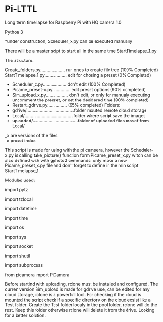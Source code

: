 # Pi-LTTL
Long term time lapse for Raspberry Pi with HQ camera 1.0

Python 3

*under construction, Scheduler_x.py can be executed manually 

There will be a master scipt to start all in the same time StartTimelapse_1.py

The structure:

Create_folders.py.................... run ones to create file tree (100% Completed)
StartTimelapse_1.py.................. edit for chosing a preset (0% Completed)
  - Scheduler_x.py................... don't edit (100% Completed)
  - Picame_preset-x.py............... edit preset options (90% completed)
  - Sim_upload_x.py.................. don't edit, or only for manualy executing uncomment the presset, or set the desidered time (80% completed)
  - Restart_gdrive.py................ (95% completed)
  Folders:
  - gdrive/.......................................folder mouted remote cloud storage
  - Local/........................................folder where script save the images
  - uploaded/.....................................folder of uploaded files movef from Local/
  
_x are versions of the files  
-x preset index
  
This script is made for using with the pi camsera, however the Scheduler-x.py is calling take_picture() function form Picame_preset_x.py
witch can be also defined with with gphoto2 commands, only make a new Picame_preset_x.py file and don't forget to define in the min 
script StartTimelapse_1.

Modules used:

import pytz

import tzlocal

import datetime

import time

import os

import sys

import socket

import shutil

import subprocess 

from picamera import PiCamera

Before startind with uploading, rclone must be installed and configured. The curren version Sim_upload is made for gdrive use, 
can be edited for any cloud storage, rclone is a powerfull tool. 
For checking if the cloud is mounted the script check if a specific directory on the cloud exsist like a Test folder. Create the Test folder localy in the pool folder, rclone will do the rest. Keep this folder otherwise rclone will delete it from the drive.
Looking for a better solution.
